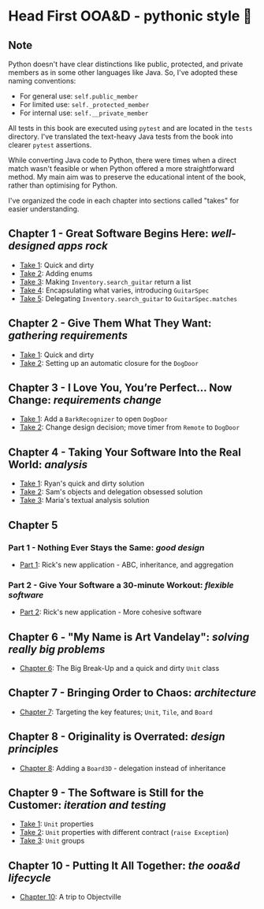 # Head First OOA&D - pythonic style 🐍

## Note

Python doesn't have clear distinctions like public, protected, and private members as in some other languages like Java. So, I've adopted these naming conventions:

- For general use: `self.public_member`
- For limited use: `self._protected_member`
- For internal use: `self.__private_member`

All tests in this book are executed using `pytest` and are located in the `tests` directory. I've translated the text-heavy Java tests from the book into clearer `pytest` assertions.

While converting Java code to Python, there were times when a direct match wasn't feasible or when Python offered a more straightforward method. My main aim was to preserve the educational intent of the book, rather than optimising for Python.

I've organized the code in each chapter into sections called "takes" for easier understanding.

## Chapter 1 - Great Software Begins Here: _well-designed apps rock_

- [Take 1](./src/ooad/chapter_01/take_01/): Quick and dirty
- [Take 2](./src/ooad/chapter_01/take_02/): Adding enums
- [Take 3](./src/ooad/chapter_01/take_03/): Making `Inventory.search_guitar` return a list
- [Take 4](./src/ooad/chapter_01/take_04/): Encapsulating what varies, introducing `GuitarSpec`
- [Take 5](./src/ooad/chapter_01/take_05/): Delegating `Inventory.search_guitar` to `GuitarSpec.matches`

## Chapter 2 - Give Them What They Want: _gathering requirements_

- [Take 1](./src/ooad/chapter_02/take_01/): Quick and dirty
- [Take 2](./src/ooad/chapter_02/take_02/): Setting up an automatic closure for the `DogDoor`

## Chapter 3 - I Love You, You’re Perfect... Now Change: _requirements change_

- [Take 1](./src/ooad/chapter_03/take_01/): Add a `BarkRecognizer` to open `DogDoor`
- [Take 2](./src/ooad/chapter_03/take_02/): Change design decision; move timer from `Remote` to `DogDoor`

## Chapter 4 - Taking Your Software Into the Real World: _analysis_

- [Take 1](./src/ooad/chapter_04/take_01/): Ryan's quick and dirty solution
- [Take 2](./src/ooad/chapter_04/take_02/): Sam's objects and delegation obsessed solution
- [Take 3](./src/ooad/chapter_04/take_03/): Maria's textual analysis solution

## Chapter 5

### Part 1 - Nothing Ever Stays the Same: _good design_

- [Part 1](./src/ooad/chapter_05/part_01/): Rick's new application - ABC, inheritance, and aggregation

### Part 2 - Give Your Software a 30-minute Workout: _flexible software_

- [Part 2](./src/ooad/chapter_05/part_02/): Rick's new application - More cohesive software

## Chapter 6 - "My Name is Art Vandelay": _solving really big problems_

- [Chapter 6](./src/ooad/chapter_06/): The Big Break-Up and a quick and dirty `Unit` class

## Chapter 7 - Bringing Order to Chaos: _architecture_

- [Chapter 7](./src/ooad/chapter_07/): Targeting the key features; `Unit`, `Tile`, and `Board`

## Chapter 8 - Originality is Overrated: _design principles_

- [Chapter 8](./src/ooad/chapter_08/): Adding a `Board3D` - delegation instead of inheritance

## Chapter 9 - The Software is Still for the Customer: _iteration and testing_

- [Take 1](./src/ooad/chapter_09/take_01/): `Unit` properties
- [Take 2](./src/ooad/chapter_09/take_02/): `Unit` properties with different contract (`raise Exception`)
- [Take 3](./src/ooad/chapter_09/take_03/): `Unit` groups

## Chapter 10 - Putting It All Together: _the ooa&d lifecycle_

- [Chapter 10](./src/ooad/chapter_10/): A trip to Objectville
